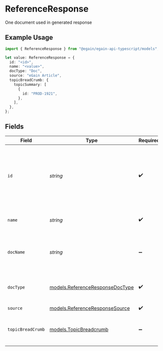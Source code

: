 # ReferenceResponse

One document used in generated response

## Example Usage

```typescript
import { ReferenceResponse } from "@egain/egain-api-typescript/models";

let value: ReferenceResponse = {
  id: "<id>",
  name: "<value>",
  docType: "Doc",
  source: "eGain Article",
  topicBreadCrumb: {
    topicSummary: [
      {
        id: "PROD-1921",
      },
    ],
  },
};
```

## Fields

| Field                                                                                                                 | Type                                                                                                                  | Required                                                                                                              | Description                                                                                                           |
| --------------------------------------------------------------------------------------------------------------------- | --------------------------------------------------------------------------------------------------------------------- | --------------------------------------------------------------------------------------------------------------------- | --------------------------------------------------------------------------------------------------------------------- |
| `id`                                                                                                                  | *string*                                                                                                              | :heavy_check_mark:                                                                                                    | The ID of the Article. <br><br> An Article ID is composed of a 2-4 letter prefix, followed by a dash and 4-15 digits. |
| `name`                                                                                                                | *string*                                                                                                              | :heavy_check_mark:                                                                                                    | The name of the Article or source content.                                                                            |
| `docName`                                                                                                             | *string*                                                                                                              | :heavy_minus_sign:                                                                                                    | Name of the attachment, if an attachment was used as the source content.                                              |
| `docType`                                                                                                             | [models.ReferenceResponseDocType](../models/referenceresponsedoctype.md)                                              | :heavy_check_mark:                                                                                                    | Format of the source document (HTML, Doc, or PDF).                                                                    |
| `source`                                                                                                              | [models.ReferenceResponseSource](../models/referenceresponsesource.md)                                                | :heavy_check_mark:                                                                                                    | Source Type                                                                                                           |
| `topicBreadCrumb`                                                                                                     | [models.TopicBreadcrumb](../models/topicbreadcrumb.md)                                                                | :heavy_minus_sign:                                                                                                    | This schema contains one or more TopicSummary instances.                                                              |